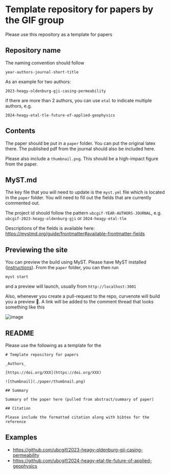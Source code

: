 # Template repository for papers by the GIF group

Please use this repository as a template for papers

## Repository name

The naming convention should follow 

```
year-authors-journal-short-title
```

As an example for two authors: 
```
2023-heagy-oldenburg-gji-casing-permeability
```

if there are more than 2 authors, you can use `etal` to indicate multiple authors, e.g. 
```
2024-heagy-etal-tle-future-of-applied-geophysics
```

## Contents

The paper should be put in a `paper` folder. You can put the original latex there. The published pdf from the journal should also be included here. 

Please also include a `thumbnail.png`. This should be a high-impact figure from the paper. 

## MyST.md

The key file that you will need to update is the `myst.yml` file which is located in the `paper` folder. You will need to fill out the fields that are currently commented out. 

The project id should follow the pattern `ubcgif-YEAR-AUTHORS-JOURNAL`, e.g. `ubcgif-2023-heagy-oldenburg-gji` or `2024-heagy-etal-tle`

Descriptions of the fields is available here: https://mystmd.org/guide/frontmatter#available-frontmatter-fields

## Previewing the site

You can preview the build using MyST. Please have MyST installed ([instructions](https://mystmd.org/guide/installing)). From the `paper` folder, you can then run 

```
myst start
```

and a preview will launch, usually from `http://localhost:3001`

Also, whenever you create a pull-request to the repo, curvenote will build you a preview 🚀. A link will be added to the comment thread that looks something like this 

![image](https://github.com/ubcgif/template-repository-paper/assets/6361812/b7a144c5-8458-474b-98c4-9e5890ac859e)


## README 
Please use the following as a template for the 
```
# Template repository for papers

_Authors_

[https://doi.org/XXX](https://doi.org/XXX)

![thumbnail](./paper/thumbnail.png)

## Summary

Summary of the paper here (pulled from abstract/summary of paper) 

## Citation

Please include the formatted citation along with bibtex for the reference

```

## Examples
- https://github.com/ubcgif/2023-heagy-oldenburg-gji-casing-permeability
- https://github.com/ubcgif/2024-heagy-etal-tle-future-of-applied-geophysics
